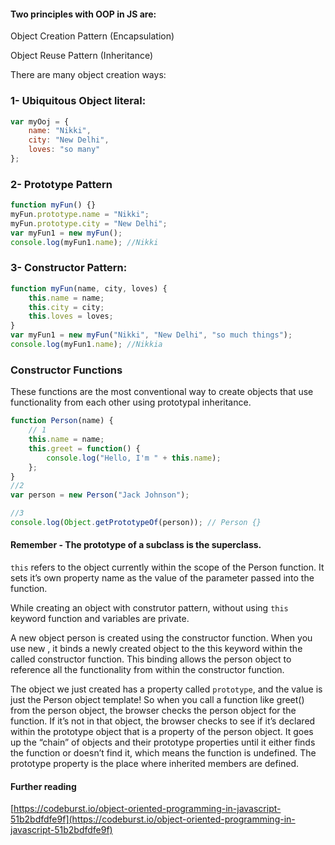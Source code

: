 #### Two principles with OOP in JS are:

Object Creation Pattern (Encapsulation)

Object Reuse Pattern (Inheritance)

There are many object creation ways:

### 1- Ubiquitous Object literal:

```js
var myOoj = {
	name: "Nikki",
	city: "New Delhi",
	loves: "so many"
};
```

### 2- Prototype Pattern

```js
function myFun() {}
myFun.prototype.name = "Nikki";
myFun.prototype.city = "New Delhi";
var myFun1 = new myFun();
console.log(myFun1.name); //Nikki
```

### 3- Constructor Pattern:

```js
function myFun(name, city, loves) {
	this.name = name;
	this.city = city;
	this.loves = loves;
}
var myFun1 = new myFun("Nikki", "New Delhi", "so much things");
console.log(myFun1.name); //Nikkia
```

### Constructor Functions

These functions are the most conventional way to create objects that use functionality from each other using prototypal inheritance.

```js
function Person(name) {
	// 1
	this.name = name;
	this.greet = function() {
		console.log("Hello, I'm " + this.name);
	};
}
//2
var person = new Person("Jack Johnson");

//3
console.log(Object.getPrototypeOf(person)); // Person {}
```

#### Remember - The prototype of a subclass is the superclass.

`this` refers to the object currently within the scope of the Person function. It sets it’s own property name as the value of the parameter passed into the function.

While creating an object with construtor pattern, without using `this` keyword function and variables are private.

A new object person is created using the constructor function. When you use new , it binds a newly created object to the this keyword within the called constructor function. This binding allows the person object to reference all the functionality from within the constructor function.

The object we just created has a property called `prototype`, and the value is just the Person object template! So when you call a function like greet() from the person object, the browser checks the person object for the function. If it’s not in that object, the browser checks to see if it’s declared within the prototype object that is a property of the person object. It goes up the “chain” of objects and their prototype properties until it either finds the function or doesn’t find it, which means the function is undefined. The prototype property is the place where inherited members are defined.

#### Further reading

[https://codeburst.io/object-oriented-programming-in-javascript-51b2bdfdfe9f](https://codeburst.io/object-oriented-programming-in-javascript-51b2bdfdfe9f)
